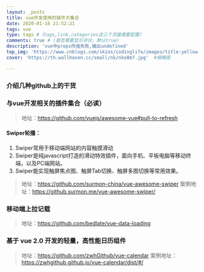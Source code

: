 ```yaml
---
layout: _posts
title: vue开发使用的插件大集合
date: 2020-01-16 21:52:21
tags: vue
type: tags #（tags,link,categories这三个页面需要配置）
comments: true # (是否需要显示评论，默认true)
description: 'vue中props传值失败,输出undefined'
top_img: 'https://www.cnblogs.com/skins/codinglife/images/title-yellow.png' #设置顶部图
cover: 'https://th.wallhaven.cc/small/nk/nko8m7.jpg'  #缩略图

---
```


### 介绍几种github上的干货
### 与vue开发相关的插件集合（必读）
> 地址：https://github.com/vuejs/awesome-vue#pull-to-refresh

#### Swiper轮播：
1. Swiper常用于移动端网站的内容触摸滑动
2. Swiper是纯javascript打造的滑动特效插件，面向手机、平板电脑等移动终端，以及PC端网站。
3. Swiper能实现触屏焦点图、触屏Tab切换、触屏多图切换等常用效果。
> 地址：https://github.com/surmon-china/vue-awesome-swiper
案例地址：https://github.surmon.me/vue-awesome-swiper/

### 移动端上拉记载
> 地址：https://github.com/bedlate/vue-data-loading

### 基于 vue 2.0 开发的轻量，高性能日历组件 
> 地址：https://github.com/zwhGithub/vue-calendar
案例地址：https://zwhgithub.github.io/vue-calendar/dist/#/
